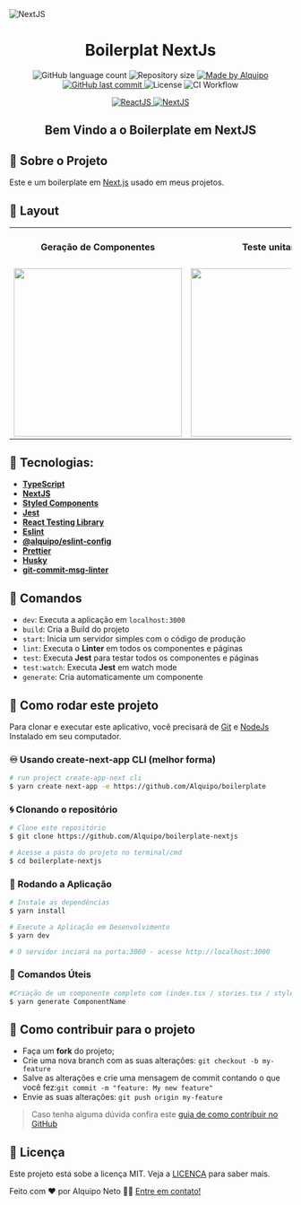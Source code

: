 <img alt="NextJS" title="NextJS" src=".github/readme/NextJs.png" />

<h1 align="center">
Boilerplat NextJs
</h1>

<p align="center">

  <img alt="GitHub language count" src="https://img.shields.io/github/languages/count/Alquipo/boilerplate-nextjs">

  <img alt="Repository size" src="https://img.shields.io/github/repo-size/Alquipo/boilerplate-nextjs">

  <a href="https://www.linkedin.com/in/alquiponeto/">
      <img alt="Made by Alquipo" src="https://img.shields.io/badge/made%20by-AlquipoNeto-blue">
  </a>

  <a href="https://github.com/Alquipo/boilerplate-nextjs/commits/master">
      <img alt="GitHub last commit" src="https://img.shields.io/github/last-commit/Alquipo/boilerplate-nextjs?color=blue">
  </a>

  <img alt="License" src="https://img.shields.io/badge/license-MIT-brightgreen?color=blue">

<img alt="CI Workflow" src="https://github.com/Alquipo/boilerplate-nextjs/workflows/ci/badge.svg?color=blue">
</p>

<p align="center">

  <a target="_blank" href="https://reactjs.org/">
    <img alt="ReactJS" src="https://img.shields.io/static/v1?color=blue&label=React&message=JS&?style=plastic&logo=React">
  </a>

  <a target="_blank" href="https://nextjs.org/">
      <img alt="NextJS" src="https://img.shields.io/static/v1?color=white&label=Next&message=JS&?style=plastic&logo=Next.js">
  </a>
</p>

<h2 align="center">
  Bem Vindo a o Boilerplate em NextJS
</h2>

## 🚀 Sobre o Projeto

Este e um boilerplate em [Next.js](https://nextjs.org/) usado em meus projetos.

## 🎨 Layout

<!-- Design feito por -->

<table>
  <tr>
    <td colspan="1"><h4 align="center">Geração de Componentes</h4> </td>
    <td colspan="1"><h4 align="center">Teste unitarios</h4></td>
  </tr>
  <tr>
    <td><img src=".github/readme/generate-components.png" width=300 /></td>
    <td><img src=".github/readme/tests.png" width=300 /></td>

  </tr>
</table>

## 🔨 Tecnologias:

- **[TypeScript](https://www.typescriptlang.org/)**
- **[NextJS](https://nextjs.org/)**
- **[Styled Components](https://styled-components.com/)**
- **[Jest](https://jestjs.io/)**
- **[React Testing Library](https://testing-library.com/docs/react-testing-library/intro)**
- **[Eslint](https://eslint.org/)**
- **[@alquipo/eslint-config](https://www.npmjs.com/package/@alquipo/eslint-config)**
- **[Prettier](https://prettier.io/)**
- **[Husky](https://github.com/typicode/husky)**
- **[git-commit-msg-linter](https://www.npmjs.com/package/git-commit-msg-linter)**

## 🔎 Comandos

- `dev`: Executa a aplicação em `localhost:3000`
- `build`: Cria a Build do projeto
- `start`: Inicia um servidor simples com o código de produção
- `lint`: Executa o **Linter** em todos os componentes e páginas
- `test`: Executa **Jest** para testar todos os componentes e páginas
- `test:watch`: Executa **Jest** em watch mode
- `generate`: Cria automaticamente um componente

## 🚀 Como rodar este projeto

Para clonar e executar este aplicativo, você precisará de [Git](https://git-scm.com) e [NodeJs](https://nodejs.org/en/) Instalado em seu computador.

### ♾️ Usando create-next-app CLI (melhor forma)

```bash
# run project create-app-next cli
$ yarn create next-app -e https://github.com/Alquipo/boilerplate
```
### 🌀 Clonando o repositório

```bash
# Clone este repositório
$ git clone https://github.com/Alquipo/boilerplate-nextjs

# Acesse a pasta do projeto no terminal/cmd
$ cd boilerplate-nextjs
```

### 🎲 Rodando a Aplicação

```bash
# Instale as dependências
$ yarn install

# Execute a Aplicação em Desenvolvimento
$ yarn dev

# O servidor inciará na porta:3000 - acesse http://localhost:3000

```

### 💾 Comandos Úteis

```bash
#Criação de um componente completo com (index.tsx / stories.tsx / styles.ts / test.tsx)
$ yarn generate ComponentName

```

## 🤔 Como contribuir para o projeto

- Faça um **fork** do projeto;
- Crie uma nova branch com as suas alterações: `git checkout -b my-feature`
- Salve as alterações e crie uma mensagem de commit contando o que você fez:`git commit -m "feature: My new feature"`
- Envie as suas alterações: `git push origin my-feature`

> Caso tenha alguma dúvida confira este [guia de como contribuir no GitHub](https://github.com/firstcontributions/first-contributions)

## 📝 Licença

Este projeto esta sobe a licença MIT. Veja a [LICENÇA](https://opensource.org/licenses/MIT) para saber mais.

Feito com ❤️ por Alquipo Neto 👋🏽 [Entre em contato!](https://www.linkedin.com/in/alquiponeto/)

</h3>
